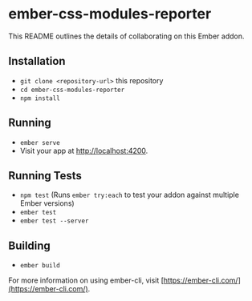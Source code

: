 # ember-css-modules-reporter

This README outlines the details of collaborating on this Ember addon.

## Installation

* `git clone <repository-url>` this repository
* `cd ember-css-modules-reporter`
* `npm install`

## Running

* `ember serve`
* Visit your app at [http://localhost:4200](http://localhost:4200).

## Running Tests

* `npm test` (Runs `ember try:each` to test your addon against multiple Ember versions)
* `ember test`
* `ember test --server`

## Building

* `ember build`

For more information on using ember-cli, visit [https://ember-cli.com/](https://ember-cli.com/).
